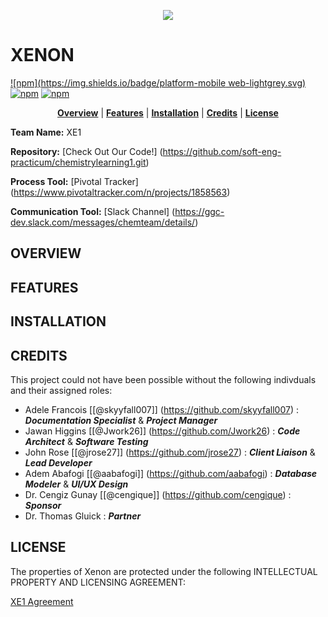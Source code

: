 <p align="center">
<img src ="https://github.com/soft-eng-practicum/chemistrylearning1/blob/master/states/assets/XE1.png">
</p>

# XENON
[![npm](https://img.shields.io/badge/platform-mobile web-lightgrey.svg)]()
[![npm](https://img.shields.io/badge/docs-complete-brightgreen.svg)]()
[![npm](https://img.shields.io/badge/License-CC%20BY--NC%204.0-blue.svg)](https://creativecommons.org/licenses/by-nc/4.0/legalcode)

<p align="center">
<b><a href="#overview">Overview</a></b>
|
<b><a href="#features">Features</a></b>
|
<b><a href="#installation">Installation</a></b>
|
<b><a href="#credits">Credits</a></b>
|
<b><a href="#license">License</a></b>
</p>


**Team Name:** XE1

**Repository:**  [Check Out Our Code!] (https://github.com/soft-eng-practicum/chemistrylearning1.git)

**Process Tool:** [Pivotal Tracker] (https://www.pivotaltracker.com/n/projects/1858563)

**Communication Tool:** [Slack Channel] (https://ggc-dev.slack.com/messages/chemteam/details/)


##  OVERVIEW

##  FEATURES

##  INSTALLATION

          

##  CREDITS

This project could not have been possible without the following indivduals and their assigned roles:

* Adele Francois [[@skyyfall007]] (https://github.com/skyyfall007) :  ***Documentation Specialist*** & ***Project Manager***
* Jawan Higgins  [[@Jwork26]]      (https://github.com/Jwork26)    :  ***Code Architect*** & ***Software Testing***
* John Rose [[@jrose27]]           (https://github.com/jrose27)    :  ***Client Liaison*** & ***Lead Developer***
* Adem Abafogi [[@aabafogi]]      (https://github.com/aabafogi)    :  ***Database Modeler*** & ***UI/UX Design***
* Dr. Cengiz Gunay [[@cengique]]  (https://github.com/cengique)    :  ***Sponsor***
* Dr. Thomas Gluick                                                :  ***Partner***


##  LICENSE

The properties of Xenon are protected under the following INTELLECTUAL PROPERTY AND LICENSING AGREEMENT:


[XE1 Agreement](https://github.com/soft-eng-practicum/chemistrylearning1/blob/master/XE1%20Intellectual%20Property%20and%20Licensing%20Agreement.pdf)
